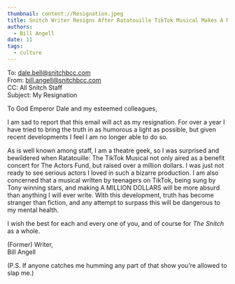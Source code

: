 ```yaml
---
thumbnail: content://Resignation.jpeg
title: Snitch Writer Resigns After Ratatouille TikTok Musical Makes A Million Dollars
authors:
  - Bill Angell
date: 11
tags:
  - culture
---
```


To: dale.bell@snitchbcc.com\
From: bill.angell@snitchbcc.com\
CC: All Snitch Staff\
Subject: My Resignation

To God Emperor Dale and my esteemed colleagues,

I am sad to report that this email will act as my resignation. For over a year I have tried to bring the truth in as humorous a light as possible, but given recent developments I feel I am no longer able to do so. 

As is well known among staff, I am a theatre geek, so I was surprised and bewildered when Ratatouille: The TikTok Musical not only aired as a benefit concert for The Actors Fund, but raised over a million dollars. I was just not ready to see serious actors I loved in such a bizarre production. I am also concerned that a musical written by teenagers on TikTok, being sung by Tony winning stars, and making A MILLION DOLLARS will be more absurd than anything I will ever write. With this development, truth has become stranger than fiction, and any attempt to surpass this will be dangerous to my mental health.

I wish the best for each and every one of you, and of course for *The Snitch* as a whole.

(Former) Writer,\
Bill Angell

(P.S. If anyone catches me humming any part of that show you’re allowed to slap me.)
